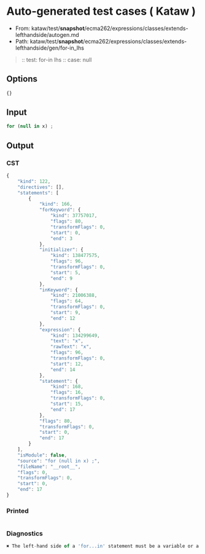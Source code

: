 # Auto-generated test cases ( Kataw )
- From: kataw/test/__snapshot__/ecma262/expressions/classes/extends-lefthandside/autogen.md
- Path: kataw/test/__snapshot__/ecma262/expressions/classes/extends-lefthandside/gen/for-in_lhs
> :: test: for-in lhs
> :: case: null
## Options

`````js
{}
`````
## Input

`````js
for (null in x) ;
`````
## Output

### CST

```javascript
{
    "kind": 122,
    "directives": [],
    "statements": [
        {
            "kind": 166,
            "forKeyword": {
                "kind": 37757017,
                "flags": 80,
                "transformFlags": 0,
                "start": 0,
                "end": 3
            },
            "initializer": {
                "kind": 138477575,
                "flags": 96,
                "transformFlags": 0,
                "start": 5,
                "end": 9
            },
            "inKeyword": {
                "kind": 21006388,
                "flags": 64,
                "transformFlags": 0,
                "start": 9,
                "end": 12
            },
            "expression": {
                "kind": 134299649,
                "text": "x",
                "rawText": "x",
                "flags": 96,
                "transformFlags": 0,
                "start": 12,
                "end": 14
            },
            "statement": {
                "kind": 168,
                "flags": 16,
                "transformFlags": 0,
                "start": 15,
                "end": 17
            },
            "flags": 80,
            "transformFlags": 0,
            "start": 0,
            "end": 17
        }
    ],
    "isModule": false,
    "source": "for (null in x) ;",
    "fileName": "__root__",
    "flags": 0,
    "transformFlags": 0,
    "start": 0,
    "end": 17
}
```

### Printed

```javascript

```

### Diagnostics

```javascript
✖ The left-hand side of a 'for...in' statement must be a variable or a property access. - start: 12, end: 14

```

